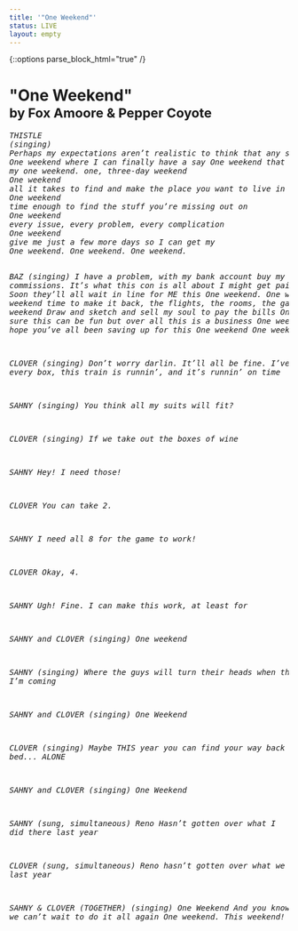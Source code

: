 ```yaml
---
title: '"One Weekend"'
status: LIVE
layout: empty
---
```


{::options parse_block_html="true" /}

<div class="block-lyrics bg-two textcenter">
<h1>"One Weekend" <br> <small>by Fox Amoore &amp; Pepper Coyote</small></h1>
<pre style="font-style: italic;">
THISTLE
(singing)
Perhaps my expectations arenʼt realistic to think that any single conference could defy a trend a decade long where I rot working retail and now Iʼm giving up before it all begins.
One weekend where I can finally have a say One weekend that lets me get out and away so as I clutch an airline ticket and a suitcase say a prayer for
my one weekend. one, three-day weekend
One weekend
all it takes to find and make the place you want to live in
One weekend
time enough to find the stuff youʼre missing out on
One weekend
every issue, every problem, every complication
One weekend
give me just a few more days so I can get my
One weekend. One weekend. One weekend.

BAZ
(singing)
I have a problem, with my bank account
buy my commissions. Itʼs what this con is all about
I might get paid this time. Soon theyʼll all wait in line for ME this One weekend. One weekend.
One weekend
time to make it back, the flights, the rooms, the gasoline
One weekend
Draw and sketch and sell my soul to pay the bills
One weekend
sure this can be fun but over all this is a business
One weekend
God, I hope youʼve all been saving up for this
One weekend
One weekend

CLOVER
(singing)
Donʼt worry darlin. Itʼll all be fine.
Iʼve checked every box, this train is runninʼ, and itʼs
runninʼ on time

SAHNY
(singing)
You think all my suits will fit?

CLOVER
(singing)
If we take out the boxes of wine

SAHNY
Hey! I need those!

CLOVER
You can take 2.

SAHNY
I need all 8 for the game to work!

CLOVER
Okay, 4.

SAHNY
Ugh! Fine. I can make this work, at least for

SAHNY and CLOVER
(singing)
One weekend

SAHNY
(singing)
Where the guys will turn their heads when they hear 
Iʼm coming

SAHNY and CLOVER
(singing)
One Weekend

CLOVER
(singing)
Maybe THIS year you can find your way back to your bed... ALONE

SAHNY and CLOVER
(singing)
One Weekend

SAHNY
(sung, simultaneous)
Reno Hasn’t gotten over what *I* did there last year

CLOVER
(sung, simultaneous)
Reno hasnʼt gotten over what we did there last year

SAHNY & CLOVER (TOGETHER)
(singing)
One Weekend
And you know that we canʼt wait to do it all again
One weekend. This weekend!
</pre>
</div>
